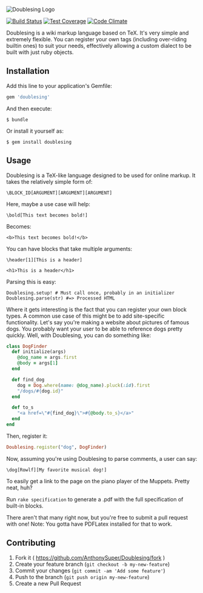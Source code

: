 ![Doublesing Logo](https://cdn.rawgit.com/AnthonySuper/Doublesing/master/assets/logo-opt.svg)

[![Build Status](https://travis-ci.org/AnthonySuper/Doublesing.svg)](https://travis-ci.org/AnthonySuper/Doublesing)
[![Test Coverage](https://codeclimate.com/github/AnthonySuper/Doublesing/badges/coverage.svg)](https://codeclimate.com/github/AnthonySuper/Doublesing)
[![Code Climate](https://codeclimate.com/github/AnthonySuper/Doublesing/badges/gpa.svg)](https://codeclimate.com/github/AnthonySuper/Doublesing)

Doublesing is a wiki markup language based on TeX.
It's very simple and extremely flexible.
You can register your own tags (including over-riding builtin ones) to suit your needs, effectively allowing a custom dialect to be built with just ruby objects.


## Installation

Add this line to your application's Gemfile:

```ruby
gem 'doublesing'
```

And then execute:

    $ bundle

Or install it yourself as:

    $ gem install doublesing

## Usage

Doublesing is a TeX-like language designed to be used for online markup.
It takes the relatively simple form of:
```
\BLOCK_ID[ARGUMENT][ARGUMENT][ARGUMENT]
```
Here, maybe a use case will help:

```
\bold[This text becomes bold!]
```
Becomes:
```
<b>This text becomes bold!</b>
```
You can have blocks that take multiple arguments:
```
\header[1][This is a header]
```

```
<h1>This is a header</h1>
```

Parsing this is easy:
```
Doublesing.setup! # Must call once, probably in an initializer
Doublesing.parse(str) #=> Processed HTML
```

Where it gets interesting is the fact that you can register your own block types.
A common use case of this might be to add site-specific functionality.
Let's say you're making a website about pictures of famous dogs.
You probably want your user to be able to reference dogs pretty quickly.
Well, with Doublesing, you can do something like:

```ruby
class DogFinder
  def initialize(args)
    @dog_name = args.first
    @body = args[1]
  end

  def find_dog
    dog = Dog.where(name: @dog_name).pluck(:id).first
    "/dogs/#{dog.id}"
  end

  def to_s
    "<a href=\"#{find_dog}\">#{@body.to_s}</a>"
  end
end
```
Then, register it:

```ruby
Doublesing.register("dog", DogFinder)
```

Now, assuming you're using Doublesing to parse comments, a user can say:
```
\dog[Rowlf][My favorite musical dog!]
```

To easily get a link to the page on the piano player of the Muppets.
Pretty neat, huh?

Run `rake specification` to generate a .pdf with the full specification of built-in blocks.

There aren't that many right now, but you're free to submit a pull request with one!
Note: You gotta have PDFLatex installed for that to work.
## Contributing

1. Fork it ( https://github.com/AnthonySuper/Doublesing/fork )
2. Create your feature branch (`git checkout -b my-new-feature`)
3. Commit your changes (`git commit -am 'Add some feature'`)
4. Push to the branch (`git push origin my-new-feature`)
5. Create a new Pull Request
